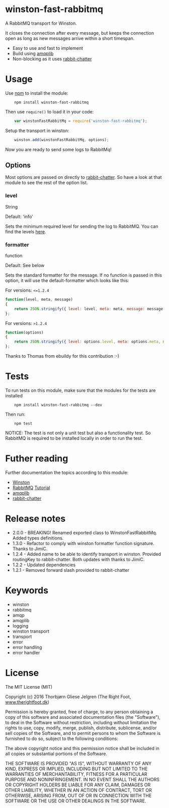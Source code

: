 # winston-fast-rabbitmq

A RabbitMQ transport for Winston. 

It closes the connection after every message, but keeps the connection open as long as new messages arrive within a short timespan.

* Easy to use and fast to implement
* Build using [amqplib](https://www.npmjs.com/package/amqplib)
* Non-blocking as it uses [rabbit-chatter](https://www.npmjs.com/package/rabbit-chatter)

# Usage

Use [npm](https://www.npmjs.com/) to install the module:

```
	npm install winston-fast-rabbitmq
```

Then use `require()` to load it in your code:

```javascript
	var winstonFastRabbitMq = require('winston-fast-rabbitmq');
```

Setup the transport in winston:

```javascript
	winston.add(winstonFastRabbitMq, options);
```

Now you are ready to send some logs to RabbitMq!

## Options

Most options are passed on directly to [rabbit-chatter](https://www.npmjs.com/package/rabbit-chatter). So have a look at that module to see the rest of the option list.

### level

String

Default: 'info'

Sets the minimum required level for sending the log to RabbitMQ. You can find the levels [here](https://www.npmjs.com/package/winston#logging-levels).

### formatter

function

Default: See below

Sets the standard formatter for the message. If no function is passed in this option, it will use the default-formatter which looks like this:

For versions: `<=1.2.4`
```javascript
function(level, meta, message)
{
    return JSON.stringify({ level: level, meta: meta, message: message  });
};
```

For versions: `>1.2.4`
```javascript
function(options)
{
    return JSON.stringify({ level: options.level, meta: options.meta, message: options.message  });
};
```
Thanks to Thomas from ebuildy for this contribution :-)


# Tests

To run tests on this module, make sure that the modules for the tests are installed

```
	npm install winston-fast-rabbitmq --dev
```

Then run:

```
	npm test
```

NOTICE: The test is not only a unit test but also a functionality test. So RabbitMQ is required to be installed locally in order to run the test.

# Futher reading

Further documentation the topics according to this module:

* [Winston](https://www.npmjs.com/package/winston)
* [RabbitMQ](https://www.rabbitmq.com/documentation.html) [Tutorial](https://www.rabbitmq.com/getstarted.html)
* [amqplib](https://www.npmjs.com/package/amqplib)
* [rabbit-chatter](https://www.npmjs.com/package/rabbit-chatter)

# Release notes

* 2.0.0 - BREAKING! Renamed exported class to WinstonFastRabbitMq. Added types definitions.
* 1.3.0 - Refactor to comply with winston formatter function signature. Thanks to JimiC.
* 1.2.4 - Added name to be able to identify transport in winston. Provided routingKey to rabbit-chatter. Both updates with thanks to JimiC.
* 1.2.2 - Updated dependencies
* 1.2.1 - Removed forward slash provided to rabbit-chatter

# Keywords

* winston
* rabbitmq
* amqp
* amqplib
* logging
* winston transport
* transport
* error
* error handling
* error handler

# License

The MIT License (MIT)

Copyright (c) 2016 Thorbjørn Gliese Jelgren (The Right Foot, www.therightfoot.dk)

Permission is hereby granted, free of charge, to any person obtaining a copy
of this software and associated documentation files (the "Software"), to deal
in the Software without restriction, including without limitation the rights
to use, copy, modify, merge, publish, distribute, sublicense, and/or sell
copies of the Software, and to permit persons to whom the Software is
furnished to do so, subject to the following conditions:

The above copyright notice and this permission notice shall be included in all
copies or substantial portions of the Software.

THE SOFTWARE IS PROVIDED "AS IS", WITHOUT WARRANTY OF ANY KIND, EXPRESS OR
IMPLIED, INCLUDING BUT NOT LIMITED TO THE WARRANTIES OF MERCHANTABILITY,
FITNESS FOR A PARTICULAR PURPOSE AND NONINFRINGEMENT. IN NO EVENT SHALL THE
AUTHORS OR COPYRIGHT HOLDERS BE LIABLE FOR ANY CLAIM, DAMAGES OR OTHER
LIABILITY, WHETHER IN AN ACTION OF CONTRACT, TORT OR OTHERWISE, ARISING FROM,
OUT OF OR IN CONNECTION WITH THE SOFTWARE OR THE USE OR OTHER DEALINGS IN THE
SOFTWARE.

